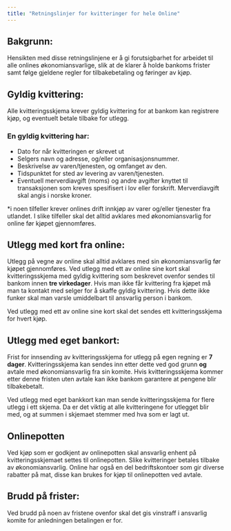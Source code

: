 ```yaml
---
title: "Retningslinjer for kvitteringer for hele Online"
---
```


## Bakgrunn:  
Hensikten med disse retningslinjene er å gi forutsigbarhet for arbeidet til alle onlines økonomiansvarlige, slik at de klarer å holde bankoms frister samt følge gjeldene regler for tilbakebetaling og føringer av kjøp. 

## Gyldig kvittering:    
Alle kvitteringsskjema krever gyldig kvittering for at bankom kan registrere kjøp, og eventuelt betale tilbake for utlegg. 

### En gyldig kvittering har:      
- Dato for når kvitteringen er skrevet ut      
- Selgers navn og adresse, og/eller organisasjonsnummer.       
- Beskrivelse av varen/tjenesten, og omfanget av den.      
- Tidspunktet for sted av levering av varen/tjenesten.      
- Eventuell merverdiavgift (moms) og andre avgifter knyttet til transaksjonen som kreves spesifisert i lov eller forskrift. Merverdiavgift skal angis i norske kroner. 

*i noen tilfeller krever onlines drift innkjøp av varer og/eller tjenester fra utlandet. I slike tilfeller skal det alltid avklares med økonomiansvarlig for online før kjøpet gjennomføres. 

## Utlegg med kort fra online:      
Utlegg på vegne av online skal alltid avklares med sin økonomiansvarlig før kjøpet gjennomføres.
Ved utlegg med ett av online sine kort skal kvitteringsskjema med gyldig kvittering som beskrevet ovenfor sendes til bankom innen **tre virkedager**.
Hvis man ikke får kvittering fra kjøpet må man ta kontakt med selger for å skaffe gyldig kvittering. Hvis dette ikke funker skal man varsle umiddelbart til ansvarlig person i bankom.

Ved utlegg med ett av online sine kort skal det sendes ett kvitteringsskjema for hvert kjøp.


## Utlegg med eget bankort:      
Frist for innsending av kvitteringsskjema for utlegg på egen regning er **7 dager**. Kvitteringsskjema kan sendes inn etter dette ved god grunn **og** avtale med økonomiansvarlig fra sin komite. Hvis kvitteringsskjema kommer etter denne fristen uten avtale kan ikke bankom garantere at pengene blir tilbakebetalt. 

Ved utlegg med eget bankkort kan man sende kvitteringsskjema for flere utlegg i ett skjema. Da er det viktig at alle kvitteringene for utlegget blir med, og at summen i skjemaet stemmer med hva som er lagt ut.

## Onlinepotten      
Ved kjøp som er godkjent av onlinepotten skal ansvarlig enhent på kvitteringsskjemaet settes til onlinepotten. Slike kvitteringer betales tilbake av økonomiansvarlig. 
Online har også en del bedriftskontoer som gir diverse rabatter på mat, disse kan brukes for kjøp til onlinepotten ved avtale.

## Brudd på frister:      
Ved brudd på noen av fristene ovenfor skal det gis vinstraff i ansvarlig komite for anledningen betalingen er for.